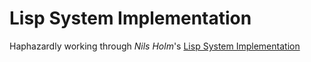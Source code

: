 # Lisp System Implementation

Haphazardly working through _Nils Holm_'s [Lisp System Implementation](https://www.t3x.org/lsi/index.html)
